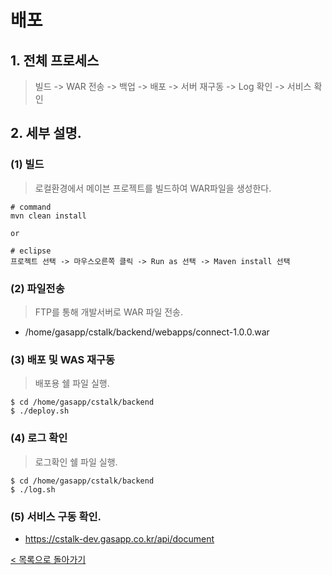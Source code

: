 # 배포
## 1. 전체 프로세스
> 빌드 -> WAR 전송  -> 백업 -> 배포 -> 서버 재구동 -> Log 확인 -> 서비스 확인


## 2. 세부 설명.
### (1) 빌드
> 로컬환경에서 메이븐 프로젝트를 빌드하여 WAR파일을 생성한다.
```
# command
mvn clean install

or

# eclipse
프로젝트 선택 -> 마우스오른쪽 클릭 -> Run as 선택 -> Maven install 선택
``` 

### (2) 파일전송
> FTP를 통해 개발서버로 WAR 파일 전송.
- /home/gasapp/cstalk/backend/webapps/connect-1.0.0.war

### (3) 배포 및 WAS 재구동
> 배포용 쉘 파일 실행.
```
$ cd /home/gasapp/cstalk/backend
$ ./deploy.sh
```

### (4) 로그 확인
> 로그확인 쉘 파일 실행.
```
$ cd /home/gasapp/cstalk/backend
$ ./log.sh
```

### (5) 서비스 구동 확인.
- https://cstalk-dev.gasapp.co.kr/api/document

[< 목록으로 돌아가기](manual.md)